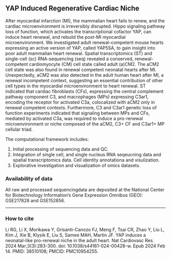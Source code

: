 ## YAP Induced Regenerative Cardiac Niche

After myocardial infarction (MI), the mammalian heart fails to renew, and the cardiac microenvironment is irreversibly disrupted. Hippo signaling pathway loss of function, which activates the transcriptional cofactor YAP, can induce heart renewal, and rebuild the post-MI myocardial microenvironment. We investigated adult renewal-competent mouse hearts expressing an active version of YAP, called YAP5SA, to gain insight into poor adult mammalian heart renewal. Spatial transcriptomics (ST) and single-cell (sc) RNA-sequencing (seq) revealed a conserved, renewal-competent cardiomyocyte (CM) cell state called adult (a)CM2. The aCM2 cell state was also found in renewal competent neonatal hearts after MI. Unexpectedly, aCM2 was also detected in the adult human heart after MI, a renewal incompetent context, suggesting an essential contribution of other cell types in the myocardial microenvironment to heart renewal. ST indicated that cardiac fibroblasts (CFs), expressing the central complement pathway component C3, and macrophages (MPs) expressing C3ar1, encoding the receptor for activated C3a, colocalized with aCM2 only in renewal competent contexts. Furthermore, C3 and C3ar1 genetic loss of function experiments indicated that signaling between MPs and CFs, mediated by activated C3a, was required to induce a pro-renewal microenvironment or niche composed of the aCM2, C3+ CF and C3ar1+ MP cellular triad.

The computational framework includes: 
1) Initial processing of sequencing data and QC.
2) Integration of single cell, and single nucleus RNA seqeucning data and spatial transcriptomics data. Cell identity annotationa and visulization.
3) Explorative investigation and visualization of omics datasets. 

### Availability of data

All raw and processed sequencingdata are deposited at the National Center for Biotechnology Information’s Gene Expression Omnibus (GEO): GSE217828 and GSE152856.

***

 ### How to cite
Li RG, Li X, Morikawa Y, Grisanti-Canozo FJ, Meng F, Tsai CR, Zhao Y, Liu L, Kim J, Xie B, Klysik E, Liu S, Samee MAH, Martin JF. YAP induces a neonatal-like pro-renewal niche in the adult heart. Nat Cardiovasc Res. 2024 Mar;3(3):283-300. doi: 10.1038/s44161-024-00428-w. Epub 2024 Feb 14. PMID: 38510108; PMCID: PMC10954255.
